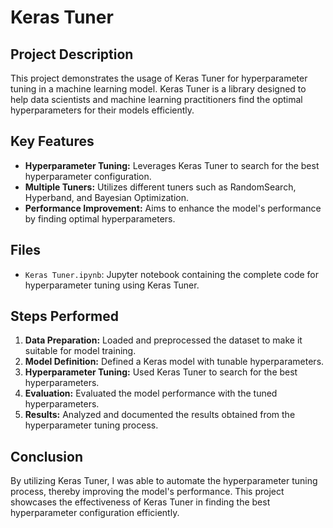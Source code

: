 # Keras Tuner

## Project Description

This project demonstrates the usage of Keras Tuner for hyperparameter tuning in a machine learning model. Keras Tuner is a library designed to help data scientists and machine learning practitioners find the optimal hyperparameters for their models efficiently. 

## Key Features

- **Hyperparameter Tuning:** Leverages Keras Tuner to search for the best hyperparameter configuration.
- **Multiple Tuners:** Utilizes different tuners such as RandomSearch, Hyperband, and Bayesian Optimization.
- **Performance Improvement:** Aims to enhance the model's performance by finding optimal hyperparameters.

## Files

- `Keras Tuner.ipynb`: Jupyter notebook containing the complete code for hyperparameter tuning using Keras Tuner.

## Steps Performed

1. **Data Preparation:** Loaded and preprocessed the dataset to make it suitable for model training.
2. **Model Definition:** Defined a Keras model with tunable hyperparameters.
3. **Hyperparameter Tuning:** Used Keras Tuner to search for the best hyperparameters.
4. **Evaluation:** Evaluated the model performance with the tuned hyperparameters.
5. **Results:** Analyzed and documented the results obtained from the hyperparameter tuning process.

## Conclusion

By utilizing Keras Tuner, I was able to automate the hyperparameter tuning process, thereby improving the model's performance. This project showcases the effectiveness of Keras Tuner in finding the best hyperparameter configuration efficiently.

